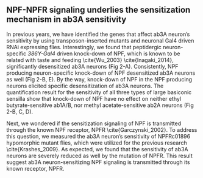 ## NPF-NPFR signaling underlies the sensitization mechanism in ab3A sensitivity

In previous years, we have identified the genes that affect ab3A neuron’s sensitivity by using transposon-inserted mutants and neuronal Gal4 driven RNAi expressing flies. 
Interestingly, we found that peptidergic neuron-specific _386Y-Gal4_ driven knock-down of NPF, which is known to be related with taste and feeding \cite{Wu_2003} \cite{Inagaki_2014}, significantly desensitized ab3A neurons (Fig 2-A). 
Consistently, NPF producing neuron-specific knock-down of NPF desensitized ab3A neurons as well (Fig 2-B, E). 
By the way, knock-down of NPF in the NPF producing neurons elicited specific desensitization of ab3A neurons. 
The quantification result for the sensitivity of all three types of large basiconic sensilla show that knock-down of NPF have no effect on neither ethyl butyrate-sensitive ab1A/B, nor methyl acetate-sensitive ab2A neurons (Fig 2-B, C, D). 

Next, we wondered if the sensitization signaling of NPF is transmitted through the known NPF receptor, NPFR \cite{Garczynski_2002}. To address this question, we measured the ab3A neuron’s sensitivity of NPFRc01896 hypomorphic mutant flies, which were utilized for the previous research \cite{Krashes_2009}. As expected, we found that the sensitivity of ab3A neurons are severely reduced as well by the mutation of NPFR. This result suggest ab3A neuron-sensitizing NPF signaling is transmitted through its known receptor, NPFR.